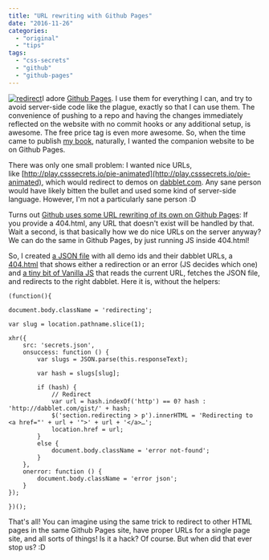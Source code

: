 ```yaml
---
title: "URL rewriting with Github Pages"
date: "2016-11-26"
categories:
  - "original"
  - "tips"
tags:
  - "css-secrets"
  - "github"
  - "github-pages"
---
```


[![redirect](images/redirect-300x167.png)](images/redirect.png)I adore [Github Pages](https://pages.github.com/). I use them for everything I can, and try to avoid server-side code like the plague, exactly so that I can use them. The convenience of pushing to a repo and having the changes immediately reflected on the website with no commit hooks or any additional setup, is awesome. The free price tag is even more awesome. So, when the time came to publish [my book](https://www.amazon.com/CSS-Secrets-Solutions-Everyday-Problems/dp/1449372635/), naturally, I wanted the companion website to be on Github Pages.

There was only one small problem: I wanted nice URLs, like [http://play.csssecrets.io/pie-animated](http://play.csssecrets.io/pie-animated), which would redirect to demos on [dabblet.com](http://dabblet.com). Any sane person would have likely bitten the bullet and used some kind of server-side language. However, I'm not a particularly sane person :D

Turns out [Github uses some URL rewriting of its own on Github Pages](https://help.github.com/articles/creating-a-custom-404-page-for-your-github-pages-site/): If you provide a 404.html, any URL that doesn't exist will be handled by that. Wait a second, is that basically how we do nice URLs on the server anyway? We can do the same in Github Pages, by just running JS inside 404.html!

So, I created [a JSON file](https://github.com/LeaVerou/play.csssecrets.io/blob/gh-pages/secrets.json) with all demo ids and their dabblet URLs, a [404.html](https://github.com/LeaVerou/play.csssecrets.io/blob/gh-pages/404.html) that shows either a redirection or an error (JS decides which one) and [a tiny bit of Vanilla JS](https://github.com/LeaVerou/play.csssecrets.io/blob/gh-pages/redirect.js) that reads the current URL, fetches the JSON file, and redirects to the right dabblet. Here it is, without the helpers:

```
(function(){

document.body.className = 'redirecting';

var slug = location.pathname.slice(1);

xhr({
	src: 'secrets.json',
	onsuccess: function () {
		var slugs = JSON.parse(this.responseText);

		var hash = slugs[slug];

		if (hash) {
			// Redirect
			var url = hash.indexOf('http') == 0? hash : 'http://dabblet.com/gist/' + hash;
			$('section.redirecting > p').innerHTML = 'Redirecting to <a href="' + url + '">' + url + '</a>…';
			location.href = url;
		}
		else {
			document.body.className = 'error not-found';
		}
	},
	onerror: function () {
		document.body.className = 'error json';
	}
});

})();
```

That's all! You can imagine using the same trick to redirect to other HTML pages in the same Github Pages site, have proper URLs for a single page site, and all sorts of things! Is it a hack? Of course. But when did that ever stop us? :D
